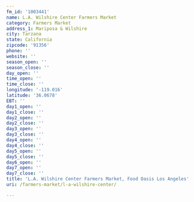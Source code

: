 ```yaml
---
fm_id: '1003441'
name: L.A. Wilshire Center Farmers Market
category: Farmers Market
address_1: Mariposa & Wilshire
city: Tarzana
state: California
zipcode: '91356'
phone: ''
website: ''
season_open: ''
season_close: ''
day_open: ''
time_open: ''
time_close: ''
longitude: '-119.016'
latitude: '36.0678'
EBT: ''
day1_open: ''
day1_close: ''
day2_open: ''
day2_close: ''
day3_open: ''
day3_close: ''
day4_open: ''
day4_close: ''
day5_open: ''
day5_close: ''
day6_open: ''
day7_open: ''
day7_close: ''
title: 'L.A. Wilshire Center Farmers Market, Food Oasis Los Angeles'
uri: /farmers-market/l-a-wilshire-center/

---
```

